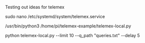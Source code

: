 Testing out ideas for telemex

sudo nano /etc/systemd/system/telemex.service

/usr/bin/python3  /home/pi/telemex-example/telemex-local.py

python telemex-local.py --limit 10  --q_path "queries.txt" --delay 5
